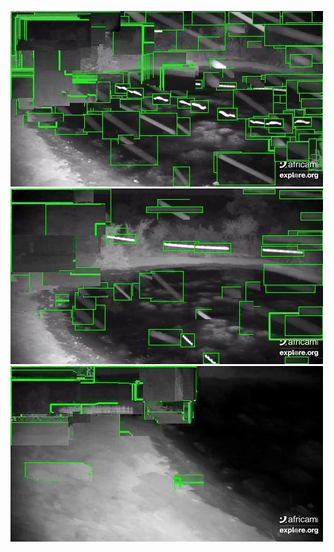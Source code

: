 ![20200702-231820-234825](in/20200702/20200702-231820-234825_0_.jpg)
![20200702-234830-000000](in/20200702/20200702-234830-000000_0_.jpg)
![20200703-000005-003010](in/20200703/20200703-000005-003010_0_.jpg)
